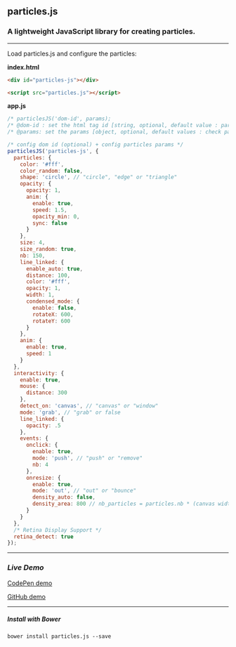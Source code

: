 ## particles.js

### A lightweight JavaScript library for creating particles.

-------------------------------

Load particles.js and configure the particles:

**index.html**
```html
<div id="particles-js"></div>

<script src="particles.js"></script>
```

**app.js**
```javascript
/* particlesJS('dom-id', params);
/* @dom-id : set the html tag id [string, optional, default value : particles-js]
/* @params: set the params [object, optional, default values : check particles.js] */

/* config dom id (optional) + config particles params */
particlesJS('particles-js', {
  particles: {
    color: '#fff',
    color_random: false,
    shape: 'circle', // "circle", "edge" or "triangle"
    opacity: {
      opacity: 1,
      anim: {
        enable: true,
        speed: 1.5,
        opacity_min: 0,
        sync: false
      }
    },
    size: 4,
    size_random: true,
    nb: 150,
    line_linked: {
      enable_auto: true,
      distance: 100,
      color: '#fff',
      opacity: 1,
      width: 1,
      condensed_mode: {
        enable: false,
        rotateX: 600,
        rotateY: 600
      }
    },
    anim: {
      enable: true,
      speed: 1
    }
  },
  interactivity: {
    enable: true,
    mouse: {
      distance: 300
    },
    detect_on: 'canvas', // "canvas" or "window"
    mode: 'grab', // "grab" or false
    line_linked: {
      opacity: .5
    },
    events: {
      onclick: {
        enable: true,
        mode: 'push', // "push" or "remove"
        nb: 4
      },
      onresize: {
        enable: true,
        mode: 'out', // "out" or "bounce"
        density_auto: false,
        density_area: 800 // nb_particles = particles.nb * (canvas width *  canvas height / 1000) / density_area
      }
    }
  },
  /* Retina Display Support */
  retina_detect: true
});
```
-------------------------------
### ***Live Demo***
<a href="http://codepen.io/VincentGarreau/pen/pnlso" target="_blank">CodePen demo</a>

<a href="http://htmlpreview.github.io/?https://github.com/VincentGarreau/particles.js/blob/master/demo/index.html" target="_blank">GitHub demo</a>

-------------------------------

##### ***Install with Bower***
```
bower install particles.js --save
```

